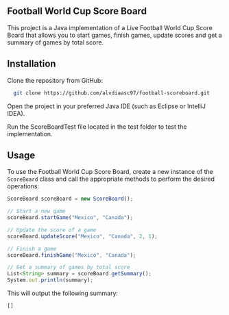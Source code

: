 ## Football World Cup Score Board
This project is a Java implementation of a Live Football World Cup Score Board that allows you to start games, finish games, update scores and get a summary of games by total score.

## Installation

Clone the repository from GitHub:

```bash
  git clone https://github.com/alvdiaasc97/football-scoreboard.git

```

Open the project in your preferred Java IDE (such as Eclipse or IntelliJ IDEA).

Run the ScoreBoardTest file located in the test folder to test the implementation.

## Usage

To use the Football World Cup Score Board, create a new instance of the `ScoreBoard` class and call the appropriate methods to perform the desired operations:


```javascript
ScoreBoard scoreBoard = new ScoreBoard();

// Start a new game
scoreBoard.startGame("Mexico", "Canada");

// Update the score of a game
scoreBoard.updateScore("Mexico", "Canada", 2, 1);

// Finish a game
scoreBoard.finishGame("Mexico", "Canada");

// Get a summary of games by total score
List<String> summary = scoreBoard.getSummary();
System.out.println(summary);

```


This will output the following summary:

```
[]
```
